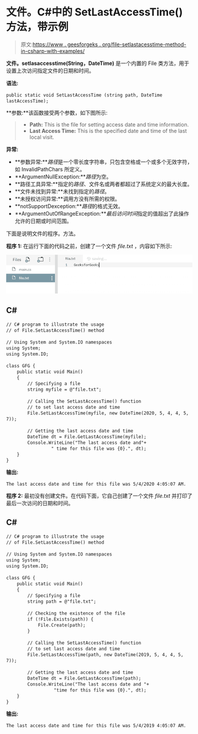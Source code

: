 # 文件。C#中的 SetLastAccessTime()方法，带示例

> 原文:[https://www . geesforgeks . org/file-setlastacesstime-method-in-csharp-with-examples/](https://www.geeksforgeeks.org/file-setlastaccesstime-method-in-csharp-with-examples/)

**文件。setlasaccesstime(String，DateTime)** 是一个内置的 File 类方法，用于设置上次访问指定文件的日期和时间。

**语法:**

```
public static void SetLastAccessTime (string path, DateTime lastAccessTime);
```

**参数:**该函数接受两个参数，如下图所示:

> *   **Path:** This is the file for setting access date and time information.
> *   **Last Access Time:** This is the specified date and time of the last local visit.

**异常:**

*   **参数异常:***路径*是一个零长度字符串，只包含空格或一个或多个无效字符，如 InvalidPathChars 所定义。
*   **ArgumentNullException:***路径*为空。
*   **路径工具异常:**指定的*路径*、文件名或两者都超过了系统定义的最大长度。
*   **文件未找到异常:**未找到指定的*路径*。
*   **未授权访问异常:**调用方没有所需的权限。
*   **notSupportDexception:***路径*的格式无效。
*   **ArgumentOutOfRangeException:***最后访问时间*指定的值超出了此操作允许的日期或时间范围。

下面是说明文件的程序。方法。

**程序 1:** 在运行下面的代码之前，创建了一个文件 *file.txt* ，内容如下所示:

![file.txt](img/e30364ee2029737d20ae9f2d8b5c234a.png)

## C#

```
// C# program to illustrate the usage
// of File.SetLastAccessTime() method

// Using System and System.IO namespaces
using System;
using System.IO;

class GFG {
    public static void Main()
    {
        // Specifying a file
        string myfile = @"file.txt";

        // Calling the SetLastAccessTime() function
        // to set last access date and time
        File.SetLastAccessTime(myfile, new DateTime(2020, 5, 4, 4, 5, 7));

        // Getting the last access date and time
        DateTime dt = File.GetLastAccessTime(myfile);
        Console.WriteLine("The last access date and"+
                 " time for this file was {0}.", dt);
    }
}
```

**输出:**

```
The last access date and time for this file was 5/4/2020 4:05:07 AM.
```

**程序 2:** 最初没有创建文件。在代码下面，它自己创建了一个文件 *file.txt* 并打印了最后一次访问的日期和时间。

## C#

```
// C# program to illustrate the usage
// of File.SetLastAccessTime() method

// Using System and System.IO namespaces
using System;
using System.IO;

class GFG {
    public static void Main()
    {
        // Specifying a file
        string path = @"file.txt";

        // Checking the existence of the file
        if (!File.Exists(path)) {
            File.Create(path);
        }

        // Calling the SetLastAccessTime() function
        // to set last access date and time
        File.SetLastAccessTime(path, new DateTime(2019, 5, 4, 4, 5, 7));

        // Getting the last access date and time
        DateTime dt = File.GetLastAccessTime(path);
        Console.WriteLine("The last access date and "+
                  "time for this file was {0}.", dt);
    }
}
```

**输出:**

```
The last access date and time for this file was 5/4/2019 4:05:07 AM.
```